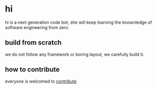 # hi

hi is a next generation code bot, she will keep learning the knownledge of software engineering from zero.

## build from scratch

we do not follow any framework or boring layout, we carefully build it.

## how to contribute

everyone is welcomed to [contribute](https://github.com/codeyuguo/hi/wiki/How-to-contribute)

